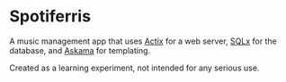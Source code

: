 # Spotiferris

A music management app that uses [Actix](https://actix.rs/) for a web server, [SQLx](https://github.com/launchbadge/sqlx) for the database, and [Askama](https://github.com/djc/askama) for templating.

Created as a learning experiment, not intended for any serious use.
